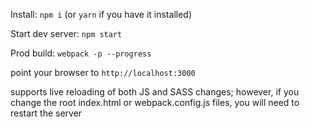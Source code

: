 Install:
`npm i` (or `yarn` if you have it installed)

Start dev server:
`npm start`

Prod build:
`webpack -p --progress`

point your browser to `http://localhost:3000`

supports live reloading of both JS and SASS changes; however, if you change the root index.html or webpack.config.js files, you will need to restart the server
